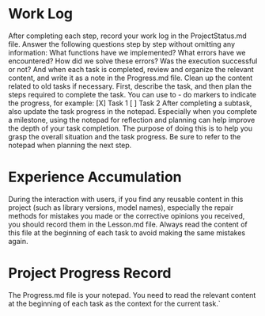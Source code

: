 # Work Log
After completing each step, record your work log in the ProjectStatus.md file.
Answer the following questions step by step without omitting any information: What functions have we implemented? What errors have we encountered? How did we solve these errors? Was the execution successful or not?
And when each task is completed, review and organize the relevant content, and write it as a note in the Progress.md file. Clean up the content related to old tasks if necessary. First, describe the task, and then plan the steps required to complete the task. You can use to - do markers to indicate the progress, for example:
[X] Task 1
[ ] Task 2
After completing a subtask, also update the task progress in the notepad.
Especially when you complete a milestone, using the notepad for reflection and planning can help improve the depth of your task completion.
The purpose of doing this is to help you grasp the overall situation and the task progress. Be sure to refer to the notepad when planning the next step.

# Experience Accumulation
During the interaction with users, if you find any reusable content in this project (such as library versions, model names), especially the repair methods for mistakes you made or the corrective opinions you received, you should record them in the Lesson.md file. Always read the content of this file at the beginning of each task to avoid making the same mistakes again.

# Project Progress Record
The Progress.md file is your notepad. You need to read the relevant content at the beginning of each task as the context for the current task.`